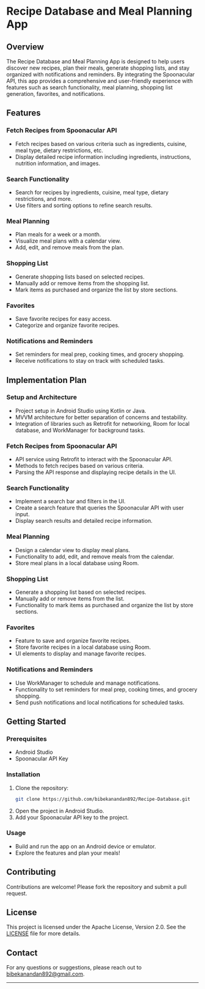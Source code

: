 

# Recipe Database and Meal Planning App

## Overview

The Recipe Database and Meal Planning App is designed to help users discover new recipes, plan their meals, generate shopping lists, and stay organized with notifications and reminders. By integrating the Spoonacular API, this app provides a comprehensive and user-friendly experience with features such as search functionality, meal planning, shopping list generation, favorites, and notifications.

## Features

### Fetch Recipes from Spoonacular API
- Fetch recipes based on various criteria such as ingredients, cuisine, meal type, dietary restrictions, etc.
- Display detailed recipe information including ingredients, instructions, nutrition information, and images.

### Search Functionality
- Search for recipes by ingredients, cuisine, meal type, dietary restrictions, and more.
- Use filters and sorting options to refine search results.

### Meal Planning
- Plan meals for a week or a month.
- Visualize meal plans with a calendar view.
- Add, edit, and remove meals from the plan.

### Shopping List
- Generate shopping lists based on selected recipes.
- Manually add or remove items from the shopping list.
- Mark items as purchased and organize the list by store sections.

### Favorites
- Save favorite recipes for easy access.
- Categorize and organize favorite recipes.

### Notifications and Reminders
- Set reminders for meal prep, cooking times, and grocery shopping.
- Receive notifications to stay on track with scheduled tasks.

## Implementation Plan

### Setup and Architecture
- Project setup in Android Studio using Kotlin or Java.
- MVVM architecture for better separation of concerns and testability.
- Integration of libraries such as Retrofit for networking, Room for local database, and WorkManager for background tasks.

### Fetch Recipes from Spoonacular API
- API service using Retrofit to interact with the Spoonacular API.
- Methods to fetch recipes based on various criteria.
- Parsing the API response and displaying recipe details in the UI.

### Search Functionality
- Implement a search bar and filters in the UI.
- Create a search feature that queries the Spoonacular API with user input.
- Display search results and detailed recipe information.

### Meal Planning
- Design a calendar view to display meal plans.
- Functionality to add, edit, and remove meals from the calendar.
- Store meal plans in a local database using Room.

### Shopping List
- Generate a shopping list based on selected recipes.
- Manually add or remove items from the list.
- Functionality to mark items as purchased and organize the list by store sections.

### Favorites
- Feature to save and organize favorite recipes.
- Store favorite recipes in a local database using Room.
- UI elements to display and manage favorite recipes.

### Notifications and Reminders
- Use WorkManager to schedule and manage notifications.
- Functionality to set reminders for meal prep, cooking times, and grocery shopping.
- Send push notifications and local notifications for scheduled tasks.

## Getting Started

### Prerequisites
- Android Studio
- Spoonacular API Key

### Installation
1. Clone the repository:
   ```sh
   git clone https://github.com/bibekanandan892/Recipe-Database.git
   ```
2. Open the project in Android Studio.
3. Add your Spoonacular API key to the project.

### Usage
- Build and run the app on an Android device or emulator.
- Explore the features and plan your meals!

## Contributing

Contributions are welcome! Please fork the repository and submit a pull request.

## License

This project is licensed under the Apache License, Version 2.0. See the [LICENSE](LICENSE) file for more details.


## Contact

For any questions or suggestions, please reach out to bibekanandan892@gmail.com.

---
